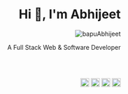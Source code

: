 <h1 align="right">Hi 👋, I'm Abhijeet</h1>
<p align="right"><img src="https://komarev.com/ghpvc/?username=bapuAbhijeet" alt="bapuAbhijeet" /></p>


<p align="right">A Full Stack Web & Software Developer</p>
<br><br>

<p align="right">
<a href="https://twitter.com/bapuabhijeet" target="blank"><img align="center" src="https://cdn.jsdelivr.net/npm/simple-icons@3.0.1/icons/twitter.svg" alt="bapuabhijeet" height="20" width="20" /></a>
<a href="https://www.linkedin.com/in/abhijeetbehera/" target="blank"><img align="center" src="https://cdn.jsdelivr.net/npm/simple-icons@3.0.1/icons/linkedin.svg" alt="abhijeetbehera" height="20" width="20" /></a>
<a href=https://www.facebook.com/abhijeet.bapu/" target="blank"><img align="center" src="https://cdn.jsdelivr.net/npm/simple-icons@3.0.1/icons/facebook.svg" alt="sachin.mathers.7" height="20" width="20" /></a>
<a href="https://www.instagram.com/bapuabhijeet/" target="blank"><img align="center" src="https://cdn.jsdelivr.net/npm/simple-icons@3.0.1/icons/instagram.svg" alt="bapuabhijeet" height="20" width="20" /></a>
</p>


<!-- <img src="https://github-readme-stats.vercel.app/api?username=bapuAbhijeet&show_icons=true" alt="bapuAbhijeet" />-->
